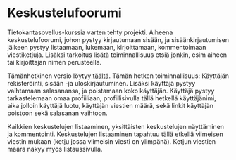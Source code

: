 # Keskustelufoorumi
Tietokantasovellus-kurssia varten tehty projekti. Aiheena keskustelufoorumi, johon pystyy kirjautumaan sisään, ja sisäänkirjautumisen jälkeen pystyy
listaamaan, lukemaan, kirjoittamaan, kommentoimaan viestiketjuja. Lisäksi tarkoitus lisätä toiminnallisuus etsiä jonkin, esim aiheen tai kirjoittajan nimen perusteella.


Tämänhetkinen versio löytyy 
[täältä](https://murmuring-fortress-85968.herokuapp.com/auth/login).
Tämän hetken toiminnallisuus: 
Käyttäjän rekisteröinti, sisään -ja uloskirjautuminen. Lisäksi käyttäjä pystyy vaihtamaan salasanansa, ja poistamaan koko käyttäjän. Käyttäjä pystyy tarkastelemaan omaa profiiliaan, profiilisivulla tällä hetkellä käyttäjänimi, aika jolloin käyttäjä luotu, käyttäjän viestien määrä, sekä linkit käyttäjän poistoon sekä salasanan vaihtoon.

Kaikkien keskustelujen listaaminen, yksittäisten keskustelujen näyttäminen ja kommentointi. Keskustelujen listaaminen tapahtuu tällä etkellä viimeisen viestin mukaan (ketju jossa viimeisin viesti on ylimpänä). Ketjun viestien määrä näkyy myös listaussivulla. 
